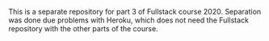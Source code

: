 This is a separate repository for part 3 of Fullstack course 2020. Separation was done due problems with Heroku, which does not need the Fullstack repository with the other parts of the course.